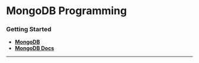# MongoDB Programming

### Getting Started

- **<a href="https://www.mongodb.com/">MongoDB</a>**
- **<a href="https://docs.mongodb.com/manual/">MongoDB Docs</a>**

---


